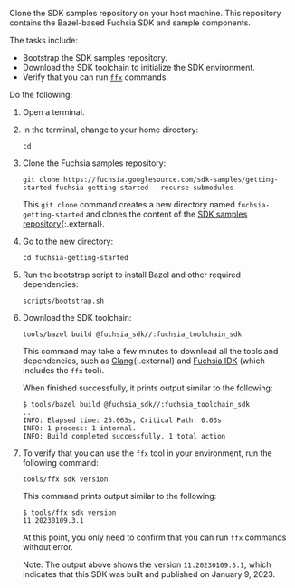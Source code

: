 Clone the SDK samples repository on your host machine. This repository contains
the Bazel-based Fuchsia SDK and sample components.

The tasks include:

- Bootstrap the SDK samples repository.
- Download the SDK toolchain to initialize the SDK environment.
- Verify that you can run [`ffx`][ffx] commands.

Do the following:

1. Open a terminal.
1. In the terminal, change to your home directory:

   ```posix-terminal
   cd
   ```

1. Clone the Fuchsia samples repository:

   ```posix-terminal
   git clone https://fuchsia.googlesource.com/sdk-samples/getting-started fuchsia-getting-started --recurse-submodules
   ```

   This `git clone` command creates a new directory named
   `fuchsia-getting-started` and clones the content of the
   [SDK samples repository][sdk-samples-repo]{:.external}.

1. Go to the new directory:

   ```posix-terminal
   cd fuchsia-getting-started
   ```

1. Run the bootstrap script to install Bazel and other required dependencies:

   ```posix-terminal
   scripts/bootstrap.sh
   ```

1. Download the SDK toolchain:

   ```posix-terminal
   tools/bazel build @fuchsia_sdk//:fuchsia_toolchain_sdk
   ```

   This command may take a few minutes to download all the tools and
   dependencies, such as [Clang]{:.external} and
   [Fuchsia IDK][fuchsia-idk] (which includes the `ffx` tool).

   When finished successfully, it prints output similar to the following:

   ```none {:.devsite-disable-click-to-copy}
   $ tools/bazel build @fuchsia_sdk//:fuchsia_toolchain_sdk
   ...
   INFO: Elapsed time: 25.063s, Critical Path: 0.03s
   INFO: 1 process: 1 internal.
   INFO: Build completed successfully, 1 total action
   ```

1. To verify that you can use the `ffx` tool in your environment, run the
   following command:

   ```posix-terminal
   tools/ffx sdk version
   ```

   This command prints output similar to the following:

   ```none {:.devsite-disable-click-to-copy}
   $ tools/ffx sdk version
   11.20230109.3.1
   ```

   At this point, you only need to confirm that you can run `ffx` commands
   without error.

   Note: The output above shows the version `11.20230109.3.1`, which
   indicates that this SDK was built and published on January 9, 2023.

<!-- Reference links -->

[clang]: https://clang.llvm.org
[ffx]: https://fuchsia.dev/reference/tools/sdk/ffx
[fuchsia-idk]: /docs/development/idk/README.md
[sdk-samples-repo]: https://fuchsia.googlesource.com/sdk-samples/getting-started
